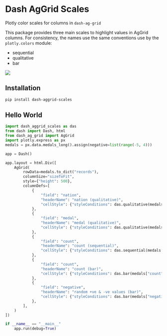 # Dash AgGrid Scales

Plotly color scales for columns in `dash-ag-grid`

This package provides three main scales to highlight values in AgGrid columns. For consistency, the names use the same conventions use by the `plotly.colors` module:

- sequential
- qualitative
- bar

![](grid_with_color_scales.png)

## Installation

```bash
pip install dash-aggrid-scales
```

## Hello World

```python
import dash_aggrid_scales as das
from dash import Dash, html
from dash_ag_grid import AgGrid
import plotly.express as px
medals = px.data.medals_long().assign(negative=list(range(-5, 4)))

app = Dash()

app.layout = html.Div([
    AgGrid(
        rowData=medals.to_dict("records"),
        columnSize="sizeToFit",
        style={"height": 500},
        columnDefs=[
            {
                "field": "nation",
                "headerName": "nation (qualitative)",
                "cellStyle": {"styleConditions": das.qualitative(medals["nation"])},
            },
            {
                "field": "medal",
                "headerName": "medal (qualitative)",
                "cellStyle": {"styleConditions": das.qualitative(medals["medal"], "Safe")},
            },
            {
                "field": "count",
                "headerName": "count (sequential)",
                "cellStyle": {"styleConditions": das.sequential(medals["count"])},
            },
            {
                "field": "count",
                "headerName": "count (bar)",
                "cellStyle": {"styleConditions": das.bar(medals["count"])},
            },
            {
                "field": "negative",
                "headerName": "random +ve & -ve values (bar)",
                "cellStyle": {"styleConditions": das.bar(medals["negative"], "teal")},
            },
        ],
    )
])

if __name__ == "__main__"
    app.run(debug=True)

```